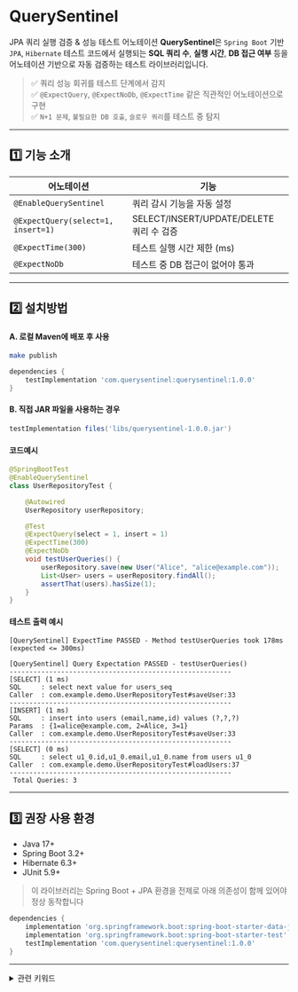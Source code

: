 # QuerySentinel
JPA 쿼리 실행 검증 & 성능 테스트 어노테이션
**QuerySentinel**은 `Spring Boot` 기반 `JPA`, `Hibernate` 테스트 코드에서 실행되는 **SQL 쿼리 수**, **실행 시간**, **DB 접근 여부** 등을 어노테이션 기반으로 자동 검증하는 테스트 라이브러리입니다.

> ✅ 쿼리 성능 회귀를 테스트 단계에서 감지  
> ✅ `@ExpectQuery`, `@ExpectNoDb`, `@ExpectTime` 같은 직관적인 어노테이션으로 구현  
> ✅ `N+1 문제`, `불필요한 DB 호출`, `슬로우 쿼리`를 테스트 중 탐지

---

## 1️⃣ 기능 소개

| 어노테이션 | 기능 |
|-----------|------|
| `@EnableQuerySentinel` | 쿼리 감시 기능을 자동 설정 |
| `@ExpectQuery(select=1, insert=1)` | SELECT/INSERT/UPDATE/DELETE 쿼리 수 검증 |
| `@ExpectTime(300)` | 테스트 실행 시간 제한 (ms) |
| `@ExpectNoDb` | 테스트 중 DB 접근이 없어야 통과 |

---

## 2️⃣ 설치방법

#### A. 로컬 Maven에 배포 후 사용

```bash
make publish
```

```groovy
dependencies {
    testImplementation 'com.querysentinel:querysentinel:1.0.0'
}
```

#### B. 직접 JAR 파일을 사용하는 경우
```groovy
testImplementation files('libs/querysentinel-1.0.0.jar')
```

#### 코드예시

```java
@SpringBootTest
@EnableQuerySentinel
class UserRepositoryTest {

    @Autowired
    UserRepository userRepository;

    @Test
    @ExpectQuery(select = 1, insert = 1)
    @ExpectTime(300)
    @ExpectNoDb
    void testUserQueries() {
        userRepository.save(new User("Alice", "alice@example.com"));
        List<User> users = userRepository.findAll();
        assertThat(users).hasSize(1);
    }
}
```

#### 테스트 출력 예시

```text
[QuerySentinel] ExpectTime PASSED - Method testUserQueries took 178ms (expected <= 300ms)

[QuerySentinel] Query Expectation PASSED - testUserQueries()
--------------------------------------------------------
[SELECT] (1 ms)
SQL     : select next value for users_seq
Caller  : com.example.demo.UserRepositoryTest#saveUser:33
--------------------------------------------------------
[INSERT] (1 ms)
SQL     : insert into users (email,name,id) values (?,?,?)
Params  : {1=alice@example.com, 2=Alice, 3=1}
Caller  : com.example.demo.UserRepositoryTest#saveUser:33
--------------------------------------------------------
[SELECT] (0 ms)
SQL     : select u1_0.id,u1_0.email,u1_0.name from users u1_0
Caller  : com.example.demo.UserRepositoryTest#loadUsers:37
--------------------------------------------------------
 Total Queries: 3
```

---

## 3️⃣ 권장 사용 환경
* Java 17+
* Spring Boot 3.2+
* Hibernate 6.3+
* JUnit 5.9+

> 이 라이브러리는 Spring Boot + JPA 환경을 전제로 아래 의존성이 함께 있어야 정상 동작합니다
```groovy
dependencies {
    implementation 'org.springframework.boot:spring-boot-starter-data-jpa'
    implementation 'org.springframework.boot:spring-boot-starter-test'
    testImplementation 'com.querysentinel:querysentinel:1.0.0'
}
```

---

<details>
<summary> 관련 키워드 </summary>

spring boot jpa query count  <br>
hibernate query assertion  <br>
junit performance test for SQL  <br>
springboot prevent n+1 queries  <br>
springboot @Transactional query detection  <br>
jpa test query logging  <br>
junit measure sql execution time  <br>
test if service uses cache instead of db  <br>
detect unexpected database access in unit test

</details>
